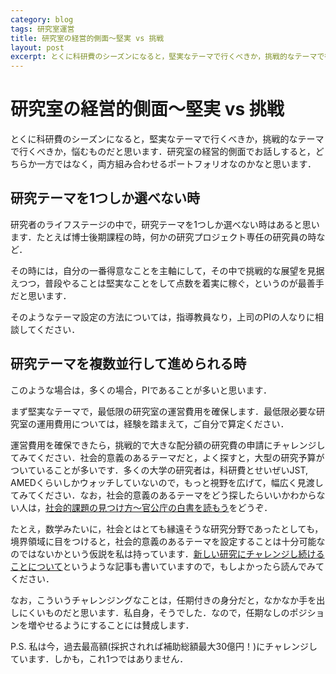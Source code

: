 ```yaml
---
category: blog
tags: 研究室運営
title: 研究室の経営的側面〜堅実 vs 挑戦
layout: post
excerpt: とくに科研費のシーズンになると，堅実なテーマで行くべきか，挑戦的なテーマで行くべきか，悩むものだと思います．研究室の経営的側面でお話しすると，どちらか一方ではなく，両方組み合わせるポートフォリオなのかなと思います．
---
```

# 研究室の経営的側面〜堅実 vs 挑戦

とくに科研費のシーズンになると，堅実なテーマで行くべきか，挑戦的なテーマで行くべきか，悩むものだと思います．研究室の経営的側面でお話しすると，どちらか一方ではなく，両方組み合わせるポートフォリオなのかなと思います．

## 研究テーマを1つしか選べない時

研究者のライフステージの中で，研究テーマを1つしか選べない時はあると思います．たとえば博士後期課程の時，何かの研究プロジェクト専任の研究員の時など．

その時には，自分の一番得意なことを主軸にして，その中で挑戦的な展望を見据えつつ，普段やることは堅実なことをして点数を着実に稼ぐ，というのが最善手だと思います．

そのようなテーマ設定の方法については，指導教員なり，上司のPIの人なりに相談してください．

## 研究テーマを複数並行して進められる時

このような場合は，多くの場合，PIであることが多いと思います．

まず堅実なテーマで，最低限の研究室の運営費用を確保します．最低限必要な研究室の運用費用については，経験を踏まえて，ご自分で算定ください．

運営費用を確保できたら，挑戦的で大きな配分額の研究費の申請にチャレンジしてみてください．社会的意義のあるテーマだと，よく探すと，大型の研究予算がついていることが多いです．多くの大学の研究者は，科研費とせいぜいJST, AMEDくらいしかウォッチしていないので，もっと視野を広げて，幅広く見渡してみてください．なお，社会的意義のあるテーマをどう探したらいいかわからない人は，[社会的課題の見つけ方〜官公庁の白書を読もう](https://zacky1972.github.io/blog/2023/07/02/research-seeds.html)をどうぞ．

たとえ，数学みたいに，社会とはとても縁遠そうな研究分野であったとしても，境界領域に目をつけると，社会的意義のあるテーマを設定することは十分可能なのではないかという仮説を私は持っています．[新しい研究にチャレンジし続けることについて](https://zacky1972.github.io/blog/2023/04/03/continue-to-enjoy-challenge.html)というような記事も書いていますので，もしよかったら読んでみてください．

なお，こういうチャレンジングなことは，任期付きの身分だと，なかなか手を出しにくいものだと思います．私自身，そうでした．なので，任期なしのポジションを増やせるようにすることには賛成します．

P.S. 私は今，過去最高額(採択されれば補助総額最大30億円！)にチャレンジしています．しかも，これ1つではありません．
